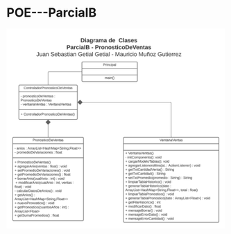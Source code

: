 # POE---ParcialB
![alt text](https://github.com/GetialJuan/POE---ParcialB/blob/master/DiagramaDeClases.jpeg?raw=true)
